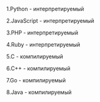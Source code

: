 1.Python - интерпретируемый

2.JavaScript - интерпретируемый

3.PHP - интерпретируемый

4.Ruby - интерпретируемый

5.C - компилируемый

6.C++ - компилируемый

7.Go - компилируемый

8.Java - компилируемый

